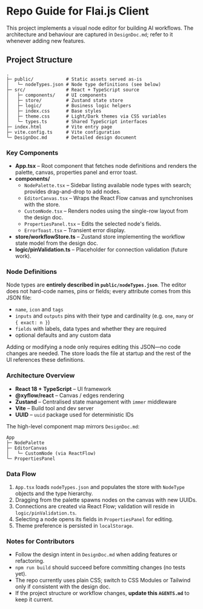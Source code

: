 # Repo Guide for Flai.js Client

This project implements a visual node editor for building AI workflows. The architecture and behaviour are captured in `DesignDoc.md`; refer to it whenever adding new features.

## Project Structure

```
.
├─ public/            # Static assets served as-is
│   └─ nodeTypes.json # Node type definitions (see below)
├─ src/               # React + TypeScript source
│   ├─ components/    # UI components
│   ├─ store/         # Zustand state store
│   ├─ logic/         # Business logic helpers
│   ├─ index.css      # Base styles
│   ├─ theme.css      # Light/Dark themes via CSS variables
│   └─ types.ts       # Shared TypeScript interfaces
├─ index.html         # Vite entry page
├─ vite.config.ts     # Vite configuration
└─ DesignDoc.md       # Detailed design document
```

### Key Components
- **App.tsx** – Root component that fetches node definitions and renders the palette, canvas, properties panel and error toast.
- **components/**
  - `NodePalette.tsx` – Sidebar listing available node types with search; provides drag-and-drop to add nodes.
  - `EditorCanvas.tsx` – Wraps the React Flow canvas and synchronises with the store.
  - `CustomNode.tsx` – Renders nodes using the single-row layout from the design doc.
  - `PropertiesPanel.tsx` – Edits the selected node's fields.
  - `ErrorToast.tsx` – Transient error display.
- **store/workflowStore.ts** – Zustand store implementing the workflow state model from the design doc.
- **logic/pinValidation.ts** – Placeholder for connection validation (future work).

### Node Definitions
Node types are **entirely described in `public/nodeTypes.json`**. The editor does not hard-code names, pins or fields; every attribute comes from this JSON file:
- `name`, `icon` and `tags`
- `inputs` and `outputs` pins with their type and cardinality (e.g. `one`, `many` or `{ exact: n }`)
- `fields` with labels, data types and whether they are required
- optional defaults and any custom data

Adding or modifying a node only requires editing this JSON—no code changes are needed. The store loads the file at startup and the rest of the UI references these definitions.

### Architecture Overview
- **React 18 + TypeScript** – UI framework
- **@xyflow/react** – Canvas / edges rendering
- **Zustand** – Centralised state management with `immer` middleware
- **Vite** – Build tool and dev server
- **UUID** – `uuid` package used for deterministic IDs

The high-level component map mirrors `DesignDoc.md`:

```
App
├─ NodePalette
├─ EditorCanvas
│   └─ CustomNode (via ReactFlow)
└─ PropertiesPanel
```

### Data Flow
1. `App.tsx` loads `nodeTypes.json` and populates the store with `NodeType` objects and the type hierarchy.
2. Dragging from the palette spawns nodes on the canvas with new UUIDs.
3. Connections are created via React Flow; validation will reside in `logic/pinValidation.ts`.
4. Selecting a node opens its fields in `PropertiesPanel` for editing.
5. Theme preference is persisted in `localStorage`.

### Notes for Contributors
- Follow the design intent in `DesignDoc.md` when adding features or refactoring.
- `npm run build` should succeed before committing changes (no tests yet).
- The repo currently uses plain CSS; switch to CSS Modules or Tailwind only if consistent with the design doc.
- If the project structure or workflow changes, **update this `AGENTS.md`** to keep it current.
